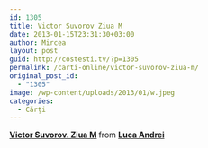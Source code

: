 ```yaml
---
id: 1305
title: Victor Suvorov Ziua M
date: 2013-01-15T23:31:30+03:00
author: Mircea
layout: post
guid: http://costesti.tv/?p=1305
permalink: /carti-online/victor-suvorov-ziua-m/
original_post_id:
  - "1305"
image: /wp-content/uploads/2013/01/w.jpeg
categories:
  - Cărți
---
```

<div style="margin-bottom:5px">
  <strong> <a href="//www.slideshare.net/thendrluca/victor-suvorov-ziua-m" title="Victor Suvorov. Ziua M" target="_blank">Victor Suvorov. Ziua M</a> </strong> from <strong><a href="//www.slideshare.net/thendrluca" target="_blank">Luca Andrei</a></strong>
</div>